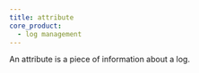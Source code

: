 ```yaml
---
title: attribute
core_product:
  - log management
---
```

An attribute is a piece of information about a log. 